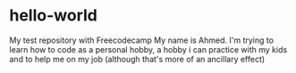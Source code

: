 # hello-world
My test repository with Freecodecamp
My name is Ahmed. I'm trying to learn how to code as a personal hobby, a hobby i can practice with my kids and to help me on my job (although that's more of an ancillary effect)
